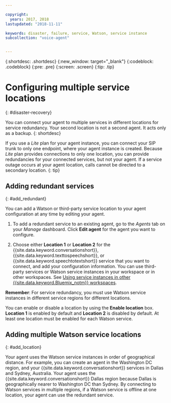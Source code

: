 ```yaml
---

copyright:
  years: 2017, 2018
lastupdated: "2018-11-11"

keywords: disaster, failure, service, Watson, service instance
subcollection: "voice-agent"


---
```


{:shortdesc: .shortdesc}
{:new_window: target="_blank"}
{:codeblock: .codeblock}
{:pre: .pre}
{:screen: .screen}
{:tip: .tip}


# Configuring multiple service locations
{: #disaster-recovery}

You can connect your agent to multiple services in different locations for service redundancy. Your second location is not a second agent. It acts only as a backup.
{: shortdesc}

If you use a _Lite_ plan for your agent instance, you can connect your SIP trunk to only one endpoint, where your agent instance is created. Because _Lite_ plan provides connections to only one location, you can provide redundancies for your connected services, but not your agent. If a service outage occurs at your agent location, calls cannot be directed to a secondary location.
{: tip}

## Adding redundant services
{: #add_redundant}

You can add a Watson or third-party service location to your agent configuration at any time by editing your agent.

1. To add a redundant service to an existing agent, go to the _Agents_ tab on your _Manage_ dashboard. Click **Edit agent** for the agent you want to configure.

1. Choose either **Location 1** or **Location 2** for the {{site.data.keyword.conversationshort}}, {{site.data.keyword.texttospeechshort}}, or {{site.data.keyword.speechtotextshort}} service that you want to connect, and add your configuration information. You can use third-party services or Watson service instances in your workspace or in other workspaces. See [Using service instances in other {{site.data.keyword.Bluemix_notm}} workspaces](/docs/voice-agent?topic=voice-agent-other_service).

**Remember**: For service redundancy, you must use Watson service instances in different service regions for different locations.

You can enable or disable a location by using the **Enable location** box. **Location 1** is enabled by default and **Location 2** is disabled by default. At least one location must be enabled for each Watson service.

## Adding multiple Watson service locations
{: #add_location}

Your agent uses the Watson service instances in order of geographical distance. For example, you can create an agent in the Washington DC region, and your {{site.data.keyword.conversationshort}} services in Dallas and Sydney, Australia. Your agent uses the {{site.data.keyword.conversationshort}} Dallas region because Dallas is geographically nearer to Washington DC than Sydney. By connecting to Watson services in multiple regions, if a Watson service is offline at one location, your agent can use the redundant service.
